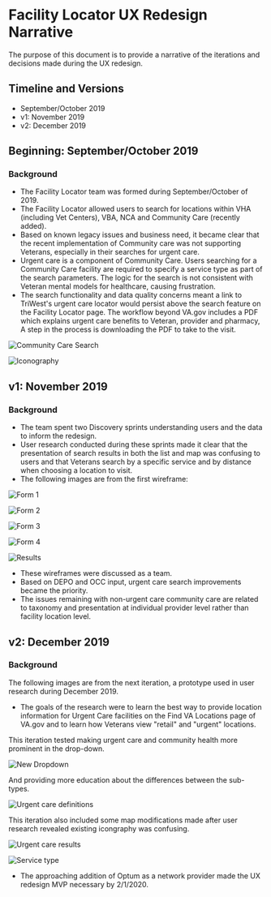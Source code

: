 # Facility Locator UX Redesign Narrative

The purpose of this document is to provide a narrative of the iterations and decisions made during the UX redesign. 

## Timeline and Versions
- September/October 2019
- v1: November 2019
- v2: December 2019

## Beginning: September/October 2019

### Background
- The Facility Locator team was formed during September/October of 2019. 
- The Facility Locator allowed users to search for locations within VHA (including Vet Centers), VBA, NCA and Community Care (recently added). 
- Based on known legacy issues and business need, it became clear that the recent implementation of Community care was not supporting Veterans, especially in their searches for urgent care. 
- Urgent care is a component of Community Care. Users searching for a Community Care facility are required to specify a service type as part of the search parameters. The logic for the search is not consistent with Veteran mental models for healthcare, causing frustration. 
- The search functionality and data quality concerns meant a link to TriWest's urgent care locator would persist above the search feature on the Facility Locator page. The workflow beyond VA.gov includes a PDF which explains urgent care benefits to Veteran, provider and pharmacy, A step in the process is downloading the PDF to take to the visit. 

![Community Care Search](https://github.com/department-of-veterans-affairs/va.gov-team/blob/master/products/facilities/facility-locator/images/community%20care.png)

![Iconography](https://github.com/department-of-veterans-affairs/va.gov-team/blob/master/products/facilities/facility-locator/images/iconography.png)

## v1: November 2019

### Background
- The team spent two Discovery sprints understanding users and the data to inform the redesign. 
- User research conducted during these sprints made it clear that the presentation of search results in both the list and map was confusing to users and that Veterans search by a specific service and by distance when choosing a location to visit. 
- The following images are from the first wireframe: 

![Form 1](https://github.com/department-of-veterans-affairs/va.gov-team/blob/master/products/facilities/facility-locator/images/v1.png)


![Form 2](https://github.com/department-of-veterans-affairs/va.gov-team/blob/master/products/facilities/facility-locator/images/v2.png)


![Form 3](https://github.com/department-of-veterans-affairs/va.gov-team/blob/master/products/facilities/facility-locator/images/v3.png)


![Form 4](https://github.com/department-of-veterans-affairs/va.gov-team/blob/master/products/facilities/facility-locator/images/v4.png)


![Results](https://github.com/department-of-veterans-affairs/va.gov-team/blob/master/products/facilities/facility-locator/images/FL-services-filter-wire.png)

- These wireframes were discussed as a team. 
- Based on DEPO and OCC input, urgent care search improvements became the priority. 
- The issues remaining with non-urgent care community care are related to taxonomy and presentation at individual provider level rather than facility location level. 

## v2: December 2019

### Background
The following images are from the next iteration, a prototype used in user research during December 2019. 
- The goals of the research were to learn the best way to provide location information for Urgent Care facilities on the Find VA Locations page of VA.gov and to learn how Veterans view "retail" and "urgent" locations.

This iteration tested making urgent care and community health more prominent in the drop-down. 

![New Dropdown](https://github.com/department-of-veterans-affairs/va.gov-team/blob/master/products/facilities/facility-locator/images/facility%20type%20drop%20down%20v2.png)


And providing more education about the differences between the sub-types. 

![Urgent care definitions](https://github.com/department-of-veterans-affairs/va.gov-team/blob/master/products/facilities/facility-locator/images/urgent%20care%20filter%20by%20service%20v2.png)

This iteration also included some map modifications made after user research revealed existing icongraphy was confusing. 

![Urgent care results](https://github.com/department-of-veterans-affairs/va.gov-team/blob/master/products/facilities/facility-locator/images/urgent%20care%20results%20v2.png)

![Service type](https://github.com/department-of-veterans-affairs/va.gov-team/blob/master/products/facilities/facility-locator/images/v2%20service%20filter.png)


- The approaching addition of Optum as a network provider made the UX redesign MVP necessary by 2/1/2020. 

